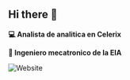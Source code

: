 ## Hi there 👋

**💻 Analista de analitica en Celerix**

**🔧 Ingeniero mecatronico de la EIA**

![Website](https://img.shields.io/website?url=https%3A%2F%2Fwww.linkedin.com%2Fin%2Fyerson-manuel-palacio-ortiz-81a130269%2F&down_message=Perfil&style=flat&label=LinkedIn&color=1fafe5)

